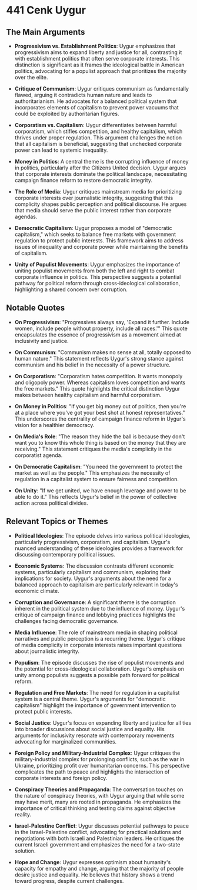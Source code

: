 # 441 Cenk Uygur

## The Main Arguments

- **Progressivism vs. Establishment Politics**: Uygur emphasizes that progressivism aims to expand liberty and justice for all, contrasting it with establishment politics that often serve corporate interests. This distinction is significant as it frames the ideological battle in American politics, advocating for a populist approach that prioritizes the majority over the elite.

- **Critique of Communism**: Uygur critiques communism as fundamentally flawed, arguing it contradicts human nature and leads to authoritarianism. He advocates for a balanced political system that incorporates elements of capitalism to prevent power vacuums that could be exploited by authoritarian figures.

- **Corporatism vs. Capitalism**: Uygur differentiates between harmful corporatism, which stifles competition, and healthy capitalism, which thrives under proper regulation. This argument challenges the notion that all capitalism is beneficial, suggesting that unchecked corporate power can lead to systemic inequality.

- **Money in Politics**: A central theme is the corrupting influence of money in politics, particularly after the Citizens United decision. Uygur argues that corporate interests dominate the political landscape, necessitating campaign finance reform to restore democratic integrity.

- **The Role of Media**: Uygur critiques mainstream media for prioritizing corporate interests over journalistic integrity, suggesting that this complicity shapes public perception and political discourse. He argues that media should serve the public interest rather than corporate agendas.

- **Democratic Capitalism**: Uygur proposes a model of "democratic capitalism," which seeks to balance free markets with government regulation to protect public interests. This framework aims to address issues of inequality and corporate power while maintaining the benefits of capitalism.

- **Unity of Populist Movements**: Uygur emphasizes the importance of uniting populist movements from both the left and right to combat corporate influence in politics. This perspective suggests a potential pathway for political reform through cross-ideological collaboration, highlighting a shared concern over corruption.

## Notable Quotes

- **On Progressivism**: "Progressives always say, 'Expand it further. Include women, include people without property, include all races.'" This quote encapsulates the essence of progressivism as a movement aimed at inclusivity and justice.

- **On Communism**: "Communism makes no sense at all, totally opposed to human nature." This statement reflects Uygur's strong stance against communism and his belief in the necessity of a power structure.

- **On Corporatism**: "Corporatism hates competition. It wants monopoly and oligopoly power. Whereas capitalism loves competition and wants the free markets." This quote highlights the critical distinction Uygur makes between healthy capitalism and harmful corporatism.

- **On Money in Politics**: "If you get big money out of politics, then you're at a place where you've got your best shot at honest representatives." This underscores the centrality of campaign finance reform in Uygur's vision for a healthier democracy.

- **On Media's Role**: "The reason they hide the ball is because they don't want you to know this whole thing is based on the money that they are receiving." This statement critiques the media's complicity in the corporatist agenda.

- **On Democratic Capitalism**: "You need the government to protect the market as well as the people." This emphasizes the necessity of regulation in a capitalist system to ensure fairness and competition.

- **On Unity**: "If we get united, we have enough leverage and power to be able to do it." This reflects Uygur's belief in the power of collective action across political divides.

## Relevant Topics or Themes

- **Political Ideologies**: The episode delves into various political ideologies, particularly progressivism, corporatism, and capitalism. Uygur's nuanced understanding of these ideologies provides a framework for discussing contemporary political issues.

- **Economic Systems**: The discussion contrasts different economic systems, particularly capitalism and communism, exploring their implications for society. Uygur's arguments about the need for a balanced approach to capitalism are particularly relevant in today's economic climate.

- **Corruption and Governance**: A significant theme is the corruption inherent in the political system due to the influence of money. Uygur's critique of campaign finance and lobbying practices highlights the challenges facing democratic governance.

- **Media Influence**: The role of mainstream media in shaping political narratives and public perception is a recurring theme. Uygur's critique of media complicity in corporate interests raises important questions about journalistic integrity.

- **Populism**: The episode discusses the rise of populist movements and the potential for cross-ideological collaboration. Uygur's emphasis on unity among populists suggests a possible path forward for political reform.

- **Regulation and Free Markets**: The need for regulation in a capitalist system is a central theme. Uygur's arguments for "democratic capitalism" highlight the importance of government intervention to protect public interests.

- **Social Justice**: Uygur's focus on expanding liberty and justice for all ties into broader discussions about social justice and equality. His arguments for inclusivity resonate with contemporary movements advocating for marginalized communities.

- **Foreign Policy and Military-Industrial Complex**: Uygur critiques the military-industrial complex for prolonging conflicts, such as the war in Ukraine, prioritizing profit over humanitarian concerns. This perspective complicates the path to peace and highlights the intersection of corporate interests and foreign policy.

- **Conspiracy Theories and Propaganda**: The conversation touches on the nature of conspiracy theories, with Uygur arguing that while some may have merit, many are rooted in propaganda. He emphasizes the importance of critical thinking and testing claims against objective reality.

- **Israel-Palestine Conflict**: Uygur discusses potential pathways to peace in the Israel-Palestine conflict, advocating for practical solutions and negotiations with both Israeli and Palestinian leaders. He critiques the current Israeli government and emphasizes the need for a two-state solution.

- **Hope and Change**: Uygur expresses optimism about humanity's capacity for empathy and change, arguing that the majority of people desire justice and equality. He believes that history shows a trend toward progress, despite current challenges.
